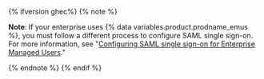 {% ifversion ghec%}
{% note %}

**Note**: If your enterprise uses {% data variables.product.prodname_emus %}, you must follow a different process to configure SAML single sign-on. For more information, see "[Configuring SAML single sign-on for Enterprise Managed Users](/admin/authentication/managing-your-enterprise-users-with-your-identity-provider/configuring-saml-single-sign-on-for-enterprise-managed-users)."

{% endnote %}
{% endif %}
